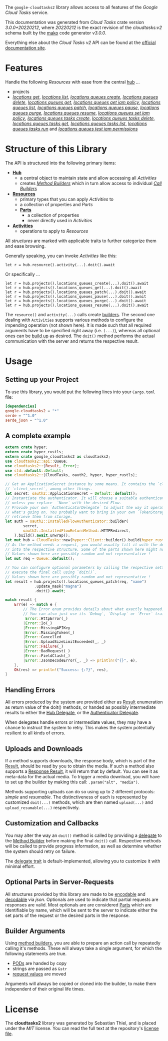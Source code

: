 <!---
DO NOT EDIT !
This file was generated automatically from 'src/mako/api/README.md.mako'
DO NOT EDIT !
-->
The `google-cloudtasks2` library allows access to all features of the *Google Cloud Tasks* service.

This documentation was generated from *Cloud Tasks* crate version *3.0.0+20220212*, where *20220212* is the exact revision of the *cloudtasks:v2* schema built by the [mako](http://www.makotemplates.org/) code generator *v3.0.0*.

Everything else about the *Cloud Tasks* *v2* API can be found at the
[official documentation site](https://cloud.google.com/tasks/).
# Features

Handle the following *Resources* with ease from the central [hub](https://docs.rs/google-cloudtasks2/3.0.0+20220212/google_cloudtasks2/CloudTasks) ... 

* projects
 * [*locations get*](https://docs.rs/google-cloudtasks2/3.0.0+20220212/google_cloudtasks2/api::ProjectLocationGetCall), [*locations list*](https://docs.rs/google-cloudtasks2/3.0.0+20220212/google_cloudtasks2/api::ProjectLocationListCall), [*locations queues create*](https://docs.rs/google-cloudtasks2/3.0.0+20220212/google_cloudtasks2/api::ProjectLocationQueueCreateCall), [*locations queues delete*](https://docs.rs/google-cloudtasks2/3.0.0+20220212/google_cloudtasks2/api::ProjectLocationQueueDeleteCall), [*locations queues get*](https://docs.rs/google-cloudtasks2/3.0.0+20220212/google_cloudtasks2/api::ProjectLocationQueueGetCall), [*locations queues get iam policy*](https://docs.rs/google-cloudtasks2/3.0.0+20220212/google_cloudtasks2/api::ProjectLocationQueueGetIamPolicyCall), [*locations queues list*](https://docs.rs/google-cloudtasks2/3.0.0+20220212/google_cloudtasks2/api::ProjectLocationQueueListCall), [*locations queues patch*](https://docs.rs/google-cloudtasks2/3.0.0+20220212/google_cloudtasks2/api::ProjectLocationQueuePatchCall), [*locations queues pause*](https://docs.rs/google-cloudtasks2/3.0.0+20220212/google_cloudtasks2/api::ProjectLocationQueuePauseCall), [*locations queues purge*](https://docs.rs/google-cloudtasks2/3.0.0+20220212/google_cloudtasks2/api::ProjectLocationQueuePurgeCall), [*locations queues resume*](https://docs.rs/google-cloudtasks2/3.0.0+20220212/google_cloudtasks2/api::ProjectLocationQueueResumeCall), [*locations queues set iam policy*](https://docs.rs/google-cloudtasks2/3.0.0+20220212/google_cloudtasks2/api::ProjectLocationQueueSetIamPolicyCall), [*locations queues tasks create*](https://docs.rs/google-cloudtasks2/3.0.0+20220212/google_cloudtasks2/api::ProjectLocationQueueTaskCreateCall), [*locations queues tasks delete*](https://docs.rs/google-cloudtasks2/3.0.0+20220212/google_cloudtasks2/api::ProjectLocationQueueTaskDeleteCall), [*locations queues tasks get*](https://docs.rs/google-cloudtasks2/3.0.0+20220212/google_cloudtasks2/api::ProjectLocationQueueTaskGetCall), [*locations queues tasks list*](https://docs.rs/google-cloudtasks2/3.0.0+20220212/google_cloudtasks2/api::ProjectLocationQueueTaskListCall), [*locations queues tasks run*](https://docs.rs/google-cloudtasks2/3.0.0+20220212/google_cloudtasks2/api::ProjectLocationQueueTaskRunCall) and [*locations queues test iam permissions*](https://docs.rs/google-cloudtasks2/3.0.0+20220212/google_cloudtasks2/api::ProjectLocationQueueTestIamPermissionCall)




# Structure of this Library

The API is structured into the following primary items:

* **[Hub](https://docs.rs/google-cloudtasks2/3.0.0+20220212/google_cloudtasks2/CloudTasks)**
    * a central object to maintain state and allow accessing all *Activities*
    * creates [*Method Builders*](https://docs.rs/google-cloudtasks2/3.0.0+20220212/google_cloudtasks2/client::MethodsBuilder) which in turn
      allow access to individual [*Call Builders*](https://docs.rs/google-cloudtasks2/3.0.0+20220212/google_cloudtasks2/client::CallBuilder)
* **[Resources](https://docs.rs/google-cloudtasks2/3.0.0+20220212/google_cloudtasks2/client::Resource)**
    * primary types that you can apply *Activities* to
    * a collection of properties and *Parts*
    * **[Parts](https://docs.rs/google-cloudtasks2/3.0.0+20220212/google_cloudtasks2/client::Part)**
        * a collection of properties
        * never directly used in *Activities*
* **[Activities](https://docs.rs/google-cloudtasks2/3.0.0+20220212/google_cloudtasks2/client::CallBuilder)**
    * operations to apply to *Resources*

All *structures* are marked with applicable traits to further categorize them and ease browsing.

Generally speaking, you can invoke *Activities* like this:

```Rust,ignore
let r = hub.resource().activity(...).doit().await
```

Or specifically ...

```ignore
let r = hub.projects().locations_queues_create(...).doit().await
let r = hub.projects().locations_queues_get(...).doit().await
let r = hub.projects().locations_queues_patch(...).doit().await
let r = hub.projects().locations_queues_pause(...).doit().await
let r = hub.projects().locations_queues_purge(...).doit().await
let r = hub.projects().locations_queues_resume(...).doit().await
```

The `resource()` and `activity(...)` calls create [builders][builder-pattern]. The second one dealing with `Activities` 
supports various methods to configure the impending operation (not shown here). It is made such that all required arguments have to be 
specified right away (i.e. `(...)`), whereas all optional ones can be [build up][builder-pattern] as desired.
The `doit()` method performs the actual communication with the server and returns the respective result.

# Usage

## Setting up your Project

To use this library, you would put the following lines into your `Cargo.toml` file:

```toml
[dependencies]
google-cloudtasks2 = "*"
serde = "^1.0"
serde_json = "^1.0"
```

## A complete example

```Rust
extern crate hyper;
extern crate hyper_rustls;
extern crate google_cloudtasks2 as cloudtasks2;
use cloudtasks2::api::Queue;
use cloudtasks2::{Result, Error};
use std::default::Default;
use cloudtasks2::{CloudTasks, oauth2, hyper, hyper_rustls};

// Get an ApplicationSecret instance by some means. It contains the `client_id` and 
// `client_secret`, among other things.
let secret: oauth2::ApplicationSecret = Default::default();
// Instantiate the authenticator. It will choose a suitable authentication flow for you, 
// unless you replace  `None` with the desired Flow.
// Provide your own `AuthenticatorDelegate` to adjust the way it operates and get feedback about 
// what's going on. You probably want to bring in your own `TokenStorage` to persist tokens and
// retrieve them from storage.
let auth = oauth2::InstalledFlowAuthenticator::builder(
        secret,
        oauth2::InstalledFlowReturnMethod::HTTPRedirect,
    ).build().await.unwrap();
let mut hub = CloudTasks::new(hyper::Client::builder().build(hyper_rustls::HttpsConnector::with_native_roots()), auth);
// As the method needs a request, you would usually fill it with the desired information
// into the respective structure. Some of the parts shown here might not be applicable !
// Values shown here are possibly random and not representative !
let mut req = Queue::default();

// You can configure optional parameters by calling the respective setters at will, and
// execute the final call using `doit()`.
// Values shown here are possibly random and not representative !
let result = hub.projects().locations_queues_patch(req, "name")
             .update_mask("magna")
             .doit().await;

match result {
    Err(e) => match e {
        // The Error enum provides details about what exactly happened.
        // You can also just use its `Debug`, `Display` or `Error` traits
         Error::HttpError(_)
        |Error::Io(_)
        |Error::MissingAPIKey
        |Error::MissingToken(_)
        |Error::Cancelled
        |Error::UploadSizeLimitExceeded(_, _)
        |Error::Failure(_)
        |Error::BadRequest(_)
        |Error::FieldClash(_)
        |Error::JsonDecodeError(_, _) => println!("{}", e),
    },
    Ok(res) => println!("Success: {:?}", res),
}

```
## Handling Errors

All errors produced by the system are provided either as [Result](https://docs.rs/google-cloudtasks2/3.0.0+20220212/google_cloudtasks2/client::Result) enumeration as return value of
the doit() methods, or handed as possibly intermediate results to either the 
[Hub Delegate](https://docs.rs/google-cloudtasks2/3.0.0+20220212/google_cloudtasks2/client::Delegate), or the [Authenticator Delegate](https://docs.rs/yup-oauth2/*/yup_oauth2/trait.AuthenticatorDelegate.html).

When delegates handle errors or intermediate values, they may have a chance to instruct the system to retry. This 
makes the system potentially resilient to all kinds of errors.

## Uploads and Downloads
If a method supports downloads, the response body, which is part of the [Result](https://docs.rs/google-cloudtasks2/3.0.0+20220212/google_cloudtasks2/client::Result), should be
read by you to obtain the media.
If such a method also supports a [Response Result](https://docs.rs/google-cloudtasks2/3.0.0+20220212/google_cloudtasks2/client::ResponseResult), it will return that by default.
You can see it as meta-data for the actual media. To trigger a media download, you will have to set up the builder by making
this call: `.param("alt", "media")`.

Methods supporting uploads can do so using up to 2 different protocols: 
*simple* and *resumable*. The distinctiveness of each is represented by customized 
`doit(...)` methods, which are then named `upload(...)` and `upload_resumable(...)` respectively.

## Customization and Callbacks

You may alter the way an `doit()` method is called by providing a [delegate](https://docs.rs/google-cloudtasks2/3.0.0+20220212/google_cloudtasks2/client::Delegate) to the 
[Method Builder](https://docs.rs/google-cloudtasks2/3.0.0+20220212/google_cloudtasks2/client::CallBuilder) before making the final `doit()` call. 
Respective methods will be called to provide progress information, as well as determine whether the system should 
retry on failure.

The [delegate trait](https://docs.rs/google-cloudtasks2/3.0.0+20220212/google_cloudtasks2/client::Delegate) is default-implemented, allowing you to customize it with minimal effort.

## Optional Parts in Server-Requests

All structures provided by this library are made to be [encodable](https://docs.rs/google-cloudtasks2/3.0.0+20220212/google_cloudtasks2/client::RequestValue) and 
[decodable](https://docs.rs/google-cloudtasks2/3.0.0+20220212/google_cloudtasks2/client::ResponseResult) via *json*. Optionals are used to indicate that partial requests are responses 
are valid.
Most optionals are are considered [Parts](https://docs.rs/google-cloudtasks2/3.0.0+20220212/google_cloudtasks2/client::Part) which are identifiable by name, which will be sent to 
the server to indicate either the set parts of the request or the desired parts in the response.

## Builder Arguments

Using [method builders](https://docs.rs/google-cloudtasks2/3.0.0+20220212/google_cloudtasks2/client::CallBuilder), you are able to prepare an action call by repeatedly calling it's methods.
These will always take a single argument, for which the following statements are true.

* [PODs][wiki-pod] are handed by copy
* strings are passed as `&str`
* [request values](https://docs.rs/google-cloudtasks2/3.0.0+20220212/google_cloudtasks2/client::RequestValue) are moved

Arguments will always be copied or cloned into the builder, to make them independent of their original life times.

[wiki-pod]: http://en.wikipedia.org/wiki/Plain_old_data_structure
[builder-pattern]: http://en.wikipedia.org/wiki/Builder_pattern
[google-go-api]: https://github.com/google/google-api-go-client

# License
The **cloudtasks2** library was generated by Sebastian Thiel, and is placed 
under the *MIT* license.
You can read the full text at the repository's [license file][repo-license].

[repo-license]: https://github.com/Byron/google-apis-rsblob/main/LICENSE.md
